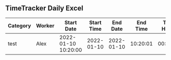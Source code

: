 ## TimeTracker Daily Excel

| Category | Worker| Start Date | Start Time | End Date | End Time | Total Hours | Status |
| --- | --- | --- | --- | --- | --- | --- | --- |
| test | Alex | 2022-01-10 10:20:00 | 2022-01-10 | 2022-01-10  | 10:20:01 | 00:00:01 | Finished |
